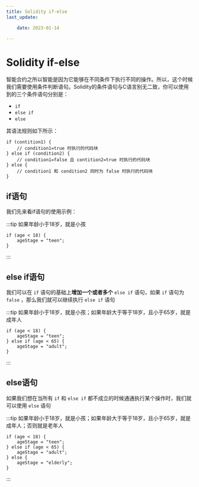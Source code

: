 ```yaml
---
title: Solidity if-else
last_update:

    date: 2023-01-14

---
```


# Solidity if-else

智能合约之所以智能是因为它能够在不同条件下执行不同的操作。所以，这个时候我们需要使用条件判断语句。Solidity的条件语句与C语言别无二致，你可以使用到的三个条件语句分别是：

* `if`
* `else if`
* `else`

其语法规则如下所示：

```solidity
if (contition1) {
    // condition1=true 时执行的代码块
} else if (condition2) {
    // condition1=false 且 contition2=true 时执行的代码块
} else {
    // condition1 和 condition2 同时为 false 时执行的代码块
}
```

## if语句

我们先来看if语句的使用示例：

:::tip 如果年龄小于18岁，就是小孩

```solidity
if (age < 18) {
	ageStage = "teen";
}
```

:::

## else if语句

我们可以在 `if` 语句的基础上**增加一个或者多个** `else if` 语句，如果 `if` 语句为 `false` ，那么我们就可以继续执行 `else if` 语句

:::tip 如果年龄小于18岁，就是小孩；如果年龄大于等于18岁，且小于65岁，就是成年人

```solidity
if (age < 18) {
	ageStage = "teen";
} else if (age < 65) {
	ageStage = "adult";
}
```

:::

## else语句

如果我们想在当所有 `if` 和 `else if` 都不成立的时候通通执行某个操作时，我们就可以使用 `else` 语句

:::tip 如果年龄小于18岁，就是小孩；如果年龄大于等于18岁，且小于65岁，就是成年人；否则就是老年人

```solidity
if (age < 18) {
	ageStage = "teen";
} else if (age < 65) {
	ageStage = "adult";
} else {
	ageStage = "elderly";
}
```

:::
